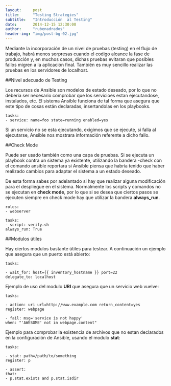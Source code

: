```yaml
---
layout:     post
title:      "Testing Strategies"
subtitle:   "Introducción  al Testing"
date:       2014-12-15 12:30:00
author:     "rubenadrados"
header-img: "img/post-bg-02.jpg"
---
```


Mediante la incorporación de un nivel de pruebas (testing) en el flujo de trabajo, habrá menos sorpresas cuando el codigo alcance la fase de producción y, en muchos casos, dichas pruebas evitaran que posibles fallos migren a la aplicación final. También es muy sencillo realizar las pruebas en los servidores de localhost.

##Nivel adecuado de Testing

Los recursos de Ansible son modelos de estado deseado, por lo que no deberia ser necesario comprobar que los servicioes estan ejecutandose, instalados, etc. El sistema Ansible funciona de tal forma que asegura que este tipo de cosas están declaradas, insertandolas en los playbooks.


    tasks:
    - service: name=foo state=running enabled=yes

Si un servicio no se esta ejecutando, exigimos que se ejecute, si falla al ejecutarse, Ansible nos mostrara información referente a dicho fallo.

##Check Mode

Puede ser usado también como una capa de pruebas. Si se ejecuta un playbook contra un sistema ya existente, utilizando la bandera -check con el comando ansible reportara si Ansible piensa que habría tenido que haber realizado cambios para adaptar el sistema a un estado deseado.

De esta forma sabes por adelantado si hay que realizar alguna modificación para el despliegue en el sistema. Normalmente los scripts y comandos no se ejecutan en **check mode**, por lo que si se desea que ciertos pasos se ejecuten siempre en check mode hay que utilizar la bandera **always_run**.

    roles:
    - webserver

    tasks:
    - script: verify.sh
    always_run: True

##Modulos útiles

Hay ciertos modulos bastante útiles para testear. A continuación un ejemplo que asegura que un puerto está abierto:

    tasks:

    - wait_for: host={{ inventory_hostname }} port=22
    delegate_to: localhost

Ejemplo de uso del modulo **URI** que asegura que un servicio web vuelve:

    tasks:

    - action: uri url=http://www.example.com return_content=yes
    register: webpage

    - fail: msg='service is not happy'
    when: "'AWESOME' not in webpage.content"

Ejemplo para comprobar la existencia de archivos que no estan declarados en la configuración de Ansible, usando el modulo **stat**:

    tasks:

    - stat: path=/path/to/something
    register: p

    - assert:
    that:
    - p.stat.exists and p.stat.isdir
